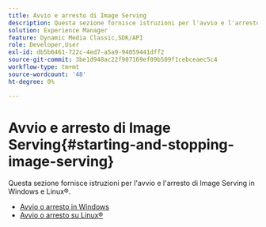 ```yaml
---
title: Avvio e arresto di Image Serving
description: Questa sezione fornisce istruzioni per l'avvio e l'arresto di Image Serving in Windows e Linux®.
solution: Experience Manager
feature: Dynamic Media Classic,SDK/API
role: Developer,User
exl-id: db5b6461-722c-4ed7-a5a9-94059441dff2
source-git-commit: 3be1d948ac22f907169ef09b509f1cebceaec5c4
workflow-type: tm+mt
source-wordcount: '48'
ht-degree: 0%

---
```


# Avvio e arresto di Image Serving{#starting-and-stopping-image-serving}

Questa sezione fornisce istruzioni per l&#39;avvio e l&#39;arresto di Image Serving in Windows e Linux®.

* [Avvio o arresto in Windows](t-startstop-windows.md)
* [Avvio o arresto su Linux®](t-startstop-linux.md)
